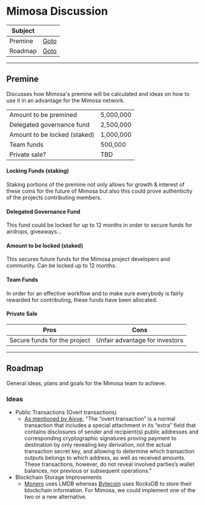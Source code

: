# Mimosa Discussion

| Subject | |
|-----|-----|
| Premine | [Goto]() |
| Roadmap | [Goto]() |

___

## Premine

Discusses how Mimosa's premine will be calculated and ideas on how to use it in an advantage for the Mimosa network.

| | |
|-----|-----|
| Amount to be premined | 5,000,000 |
| Delegated governance fund | 2,500,000 |
| Amount to be locked (staked) | 1,000,000 |
| Team funds | 500,000 |
| Private sale? | TBD |

#### Locking Funds (staking)

Staking portions of the premine not only allows for growth & interest of these coins for the future of Mimosa but also this could
prove authenticity of the projects contributing members.

#### Delegated Governance Fund

This fund could be locked for up to 12 months in order to secure funds for airdrops, giveaways...

#### Amount to be locked (staked)

This secures future funds for the Mimosa project developers and community. Can be locked up to 12 months.

#### Team Funds

In order for an effective workflow and to make sure everybody is fairly rewarded for contributing, these funds have been allocated.

#### Private Sale

| Pros | Cons |
|-----|-----|
| Secure funds for the project | Unfair advantage for investors |

___

## Roadmap

General ideas, plans and goals for the Mimosa team to achieve.

### Ideas

- Public Transactions (Overt transactions)
  - [As mentioned by Aivve](https://github.com/seredat/karbowanec/pull/114]), "The “overt transaction” is a normal transaction that includes a special attachment in its “extra” field that contains disclosures of sender and recipient(s) public addresses and corresponding cryptographic signatures proving payment to destination by only revealing key derivation, not the actual transaction secret key, and allowing to determine which transaction outputs belongs to which address, as well as received amounts. These transactions, however, do not reveal involved parties’s wallet balances, nor previous or subsequent operations."
- Blockchain Storage Improvements
  - [Monero](https://github.com/monero-project/monero/) uses LMDB whereas [Bytecoin](https://github.com/amjuarez/bytecoin/tree/frozen-master) uses RocksDB to store their blockchain information. For Mimosa, we could implement one of the two or a new alternative.

